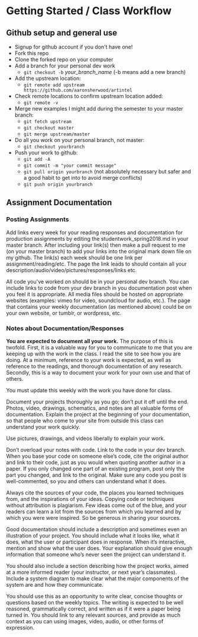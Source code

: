 # Getting Started / Class Workflow

## Github setup and general use

- Signup for github account if you don't have one!
- Fork this repo
- Clone the forked repo on your computer
- Add a branch for your personal dev work
  - `git checkout -b` _your_branch_name_ (-b means add a new branch)
- Add the upstream location:
  - `git remote add upstream https://github.com/aaronsherwood/artintel`
- Check remote locations to confirm upstream location added:
  - `git remote -v`
- Merge new examples I might add during the semester to your master branch:
  - `git fetch upstream`
  - `git checkout master`
  - `git merge upstream/master`
- Do all you work on your personal branch, not master:
  - `git checkout yourbranch` 
- Push your work to github:
  - `git add -A`
  - `git commit -m "your commit message"`
  - `git pull origin yourbranch` (not absolutely necessary but safer and a good habit to get into to avoid merge conflicts)
  - `git push origin yourbranch`

## Assignment Documentation
### Posting Assignments
Add links every week for your reading responses and documentation for production assignments by editing the studentwork_spring2018.md in your master branch. After including your link(s) then make a pull request to me (on your master branch) to add your links into the original mark down file on my github. The link(s) each week should be one link per assignment/reading/etc. The page the link leads to should contain all your description/audio/video/pictures/responses/links etc.

All code you've worked on should be in your personal dev branch. You can include links to code from your dev branch in you documentation post when you feel it is appropriate. All media files should be hosted on appropriate websites (examples: vimeo for video, soundcloud for audio, etc.). The page that contains your weekly documentation (as mentioned above) could be on your own website, or tumblr, or wordpress, etc.   

### Notes about Documentation/Responses
**You are expected to document all your work.** The purpose of this is twofold. First, it is a valuable way for you to communicate to me that you are keeping up with the work in the class. I read the site to see how you are doing. At a minimum, reference to your work is expected, as well as reference to the readings, and thorough documentation of any research. Secondly, this is a way to document your work for your own use and that of others.

You must update this weekly with the work you have done for class.

Document your projects thoroughly as you go; don’t put it off until the end.  Photos, video, drawings, schematics, and notes are all valuable forms of documentation. Explain the project at the beginning of your documentation, so that people who come to your site from outside this class can understand your work quickly.

Use pictures, drawings, and videos liberally to explain your work.

Don’t overload your notes with code. Link to the code in your dev branch. When you base your code on someone else’s code, cite the original author and link to their code, just as you would when quoting another author in a paper. If you only changed one part of an existing program, post only the part you changed, and link to the original. Make sure any code you post is well-commented, so you and others can understand what it does.

Always cite the sources of your code, the places you learned techniques from, and the inspirations of your ideas. Copying code or techniques without attribution is plagiarism.  Few ideas come out of the blue, and your readers can learn a lot from the sources from which you learned and by which you were were inspired. So be generous in sharing your sources.

Good documentation should include a description and sometimes even an illustration of your project. You should include what it looks like, what it does, what the user or participant does in response. When it’s interactive, mention and show what the user does. Your explanation should give enough information that someone who’s never seen the project can  understand it.

You should also include a section describing how the project works, aimed at a more informed reader (your instructor, or next year’s classmates). Include a system diagram to make clear what the major components of the system are and how they communicate.

You should use this as an opportunity to write clear, concise thoughts or questions based on the weekly topics. The writing is expected to be well reasoned, grammatically correct, and written as if it were a paper being turned in. You should link to any relevant sources, and provide as much context as you can using images, video, audio, or other forms of expression. 
